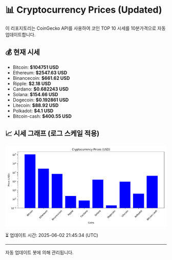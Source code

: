 
# 📊 Cryptocurrency Prices (Updated)

이 리포지토리는 CoinGecko API를 사용하여 코인 TOP 10 시세를 10분가격으로 자동 업데이트합니다.

## 💰 현재 시세
- Bitcoin: **$104751 USD**
- Ethereum: **$2547.63 USD**
- Binancecoin: **$661.62 USD**
- Ripple: **$2.18 USD**
- Cardano: **$0.682243 USD**
- Solana: **$154.66 USD**
- Dogecoin: **$0.192861 USD**
- Litecoin: **$88.92 USD**
- Polkadot: **$4.1 USD**
- Bitcoin-cash: **$400.55 USD**

## 📈 시세 그래프 (로그 스케일 적용)
![Crypto Prices](crypto_prices.png)

⏳ 업데이트 시간: 2025-06-02 21:45:34 (UTC)

---
자동 업데이트 봇에 의해 관리됩니다.
